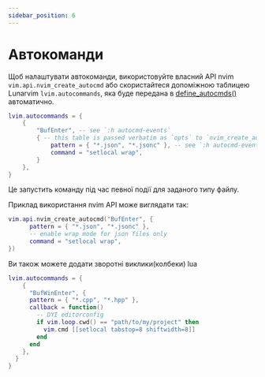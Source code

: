 ```yaml
---
sidebar_position: 6
---
```


# Автокоманди

Щоб налаштувати автокоманди, використовуйте власний API nvim `vim.api.nvim_create_autocmd` або скористайтеся допоміжною таблицею Lunarvim `lvim.autocommands`, яка буде передана в [define_autocmds()](https://github.com/LunarVim/lunarvim/blob/3475f7675d8928b49c85878dfc2912407de57342/lua/lvim/core/autocmds.lua#L177) автоматично.

```lua
lvim.autocommands = {
    {
        "BufEnter", -- see `:h autocmd-events`
        { -- this table is passed verbatim as `opts` to `nvim_create_autocmd`
            pattern = { "*.json", "*.jsonc" }, -- see `:h autocmd-events`
            command = "setlocal wrap",
        }
    },
}
```

Це запустить команду під час певної події для заданого типу файлу.

Приклад використання nvim API може виглядати так:

```lua
vim.api.nvim_create_autocmd("BufEnter", {
	  pattern = { "*.json", "*.jsonc" },
	  -- enable wrap mode for json files only
	  command = "setlocal wrap",
})
```

Ви також можете додати зворотні виклики(колбеки) lua

```lua
lvim.autocommands = {
    {
      "BufWinEnter", {
      pattern = { "*.cpp", "*.hpp" },
      callback = function()
        -- DYI editorconfig
        if vim.loop.cwd() == "path/to/my/project" then
          vim.cmd [[setlocal tabstop=8 shiftwidth=8]]
        end
      end
    },
  }
}
```
